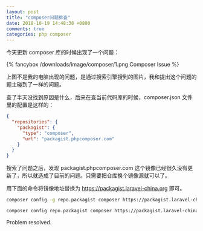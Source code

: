 ```yaml
---
layout: post
title: "composer问题排查"
date: 2018-10-19 14:48:38 +0800
comments: true
categories: php composer
---
```

今天更新 composer 库的时候出现了一个问题：

{% fancybox /downloads/image/composer/1.png Composer Issue %}

上图不是我的电脑出现的问题，是通过搜索引擎搜到的图片，我和提出这个问题的题主碰到了一样的问题。

<!-- more -->

查了半天没找到原因是什么，后来在查当前代码库的时候，composer.json 文件里的配置是这样的：

``` json
{
  "repositories": {
    "packagist": {
      "type": "composer",
      "url": "packagist.phpcomposer.com"
    }
  }
}
```

搜索了问题之后，发现 packagist.phpcomposer.com 这个镜像已经很久没有更新了，所以就造成了目前的问题。只需要把仓库换个镜像源就可以了。

用下面的命令将镜像地址替换为 https://packagist.laravel-china.org 即可。

``` bash
composer config -g repo.packagist composer https://packagist.laravel-china.org

composer config repo.packagist composer https://packagist.laravel-china.org
```

Problem resolved.
